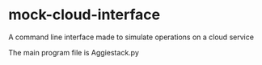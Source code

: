 # mock-cloud-interface
A command line interface made to simulate operations on a cloud service

The main program file is Aggiestack.py
